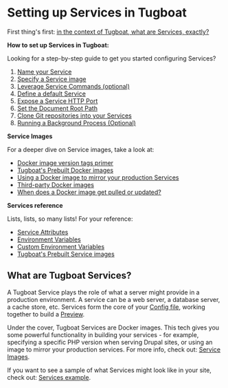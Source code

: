 # Setting up Services in Tugboat

First thing's first:
[in the context of Tugboat, what are Services, exactly?](#what-are-tugboat-services)

**How to set up Services in Tugboat:**

Looking for a step-by-step guide to get you started configuring Services?

1. [Name your Service](how-to-set-up-services/index.md#name-your-service)
2. [Specify a Service image](how-to-set-up-services/index.md#specify-a-service-image)
3. [Leverage Service Commands (optional)](how-to-set-up-services/index.md#leverage-service-commands-optional)
4. [Define a default Service](how-to-set-up-services/index.md#define-a-default-service)
5. [Expose a Service HTTP Port](how-to-set-up-services/index.md#expose-a-service-http-port)
6. [Set the Document Root Path](how-to-set-up-services/index.md#set-the-document-root-path)
7. [Clone Git repositories into your Services](how-to-set-up-services/index.md#clone-git-repositories-into-your-services)
8. [Running a Background Process (Optional)](how-to-set-up-services/index.md#running-a-background-process-optional)

**Service Images**

For a deeper dive on Service images, take a look at:

- [Docker image version tags primer](service-images/index.md#docker-image-version-tags-primer)
- [Tugboat's Prebuilt Docker images](service-images/index.md#tugboats-prebuilt-docker-images)
- [Using a Docker image to mirror your production Services](service-images/index.md#using-a-docker-image-to-mirror-your-production-services)
- [Third-party Docker images](service-images/index.md#third-party-docker-images)
- [When does a Docker image get pulled or updated?](service-images/index.md#when-does-an-image-get-pulled-or-updated)

**Services reference**

Lists, lists, so many lists! For your reference:

- [Service Attributes](reference-service-attributes/index.md)
- [Environment Variables](reference-environment-variables/index.md)
- [Custom Environment Variables](reference-environment-variables/index.md#custom-environment-variables)
- [Tugboat's Prebuilt Service images](reference-tugboat-images/index.md#tugboats-prebuilt-service-images)

## What are Tugboat Services?

A Tugboat Service plays the role of what a server might provide in a production
environment. A service can be a web server, a database server, a cache store,
etc. Services form the core of your
[Config file](../setting-up-tugboat/index.md#create-a-tugboat-config-file),
working together to build a [Preview](../building-a-preview/index.md).

Under the cover, Tugboat Services are Docker images. This tech gives you some
powerful functionality in building your services - for example, specifying a
specific PHP version when serving Drupal sites, or using an image to mirror your
production services. For more info, check out:
[Service Images](service-images/index.md).

If you want to see a sample of what Services might look like in your site, check
out: [Services example](services-in-action/index.md).
